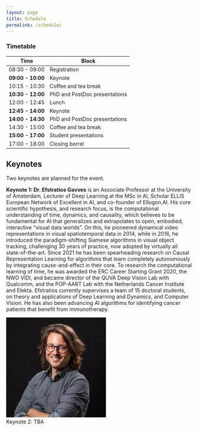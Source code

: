 ```yaml
---
layout: page
title: Schedule
permalink: /schedule/
---
```


### Timetable

|Time| Block                         |
|---|-------------------------------|
|08:30 - 09:00| Registration                  |
|**09:00 - 10:00**| Keynote                       |
|10:15 - 10:30| Coffee and tea break          |
|**10:30 - 12:00**| PhD and PostDoc presentations |
|12:00 - 12:45| Lunch                         |
|**12:45 - 14:00**| Keynote                       |
|**14:00 - 14:30**| PhD and PostDoc presentations |
|14:30 - 15:00| Coffee and tea break          |
|**15:00 - 17:00**| Student presentations         |
|17:00 - 18:00| Closing borrel                |


## Keynotes
Two keynotes are planned for the event.


<div class="speaker">
    <div class="speakerbio left">
        <p><b>Keynote 1: Dr. Efstratios Gavves</b> is an Associate Professor at the University of Amsterdam, Lecturer of Deep Learning at the MSc in AI, Scholar ELLIS European Network of Excellent in AI, and co-founder of Ellogon.AI. His core scientific hypothesis, and research focus, is the computational understanding of time, dynamics, and causality, which believes to be fundamental for AI that generalizes and extrapolates to open, embodied, interactive “visual data worlds”. On this, he pioneered dynamical video representations in visual spatiotemporal data in 2014, while in 2016, he introduced the paradigm-shifting Siamese algorithms in visual object tracking, challenging 30 years of practice, now adopted by virtually all state-of-the-art. Since 2021 he has been spearheading research on Causal Representation Learning for algorithms that learn completely autonomously by integrating cause-and-effect in their core. To research the computational learning of time, he was awarded the ERC Career Starting Grant 2020, the NWO VIDI, and became director of the QUVA Deep Vision Lab with Qualcomm, and the POP-AART Lab with the Netherlands Cancer Institute and Elekta. Efstratios currently supervises a team of 15 doctoral students, on theory and applications of Deep Learning and Dynamics, and Computer Vision. He has also been advancing AI algorithms for identifying cancer patients that benefit from immunotherapy.
</p>
    </div>
    <div class="speakerimage right">
        <img src="/assets/stratis.jpg" alt="Stratis">
    </div>
</div>
Keynote 2: TBA
